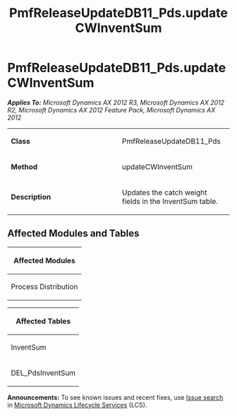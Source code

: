 ﻿---
title: PmfReleaseUpdateDB11_Pds.updateCWInventSum
TOCTitle: PmfReleaseUpdateDB11_Pds.updateCWInventSum
ms:assetid: 93ee43d0-c5f7-5c4d-191f-f1e627000f95
ms:mtpsurl: https://msdn.microsoft.com/en-us/library/JJ686135(v=AX.60)
ms:contentKeyID: 49709839
ms.date: 05/18/2015
mtps_version: v=AX.60
---

# PmfReleaseUpdateDB11\_Pds.updateCWInventSum 


_**Applies To:** Microsoft Dynamics AX 2012 R3, Microsoft Dynamics AX 2012 R2, Microsoft Dynamics AX 2012 Feature Pack, Microsoft Dynamics AX 2012_

<table>
<colgroup>
<col style="width: 50%" />
<col style="width: 50%" />
</colgroup>
<tbody>
<tr class="odd">
<td><p><strong>Class</strong></p></td>
<td><p>PmfReleaseUpdateDB11_Pds</p></td>
</tr>
<tr class="even">
<td><p><strong>Method</strong></p></td>
<td><p>updateCWInventSum</p></td>
</tr>
<tr class="odd">
<td><p><strong>Description</strong></p></td>
<td><p>Updates the catch weight fields in the InventSum table.</p></td>
</tr>
</tbody>
</table>


## Affected Modules and Tables

<table>
<colgroup>
<col style="width: 100%" />
</colgroup>
<thead>
<tr class="header">
<th><p>Affected Modules</p></th>
</tr>
</thead>
<tbody>
<tr class="odd">
<td><p>Process Distribution</p></td>
</tr>
</tbody>
</table>


<table>
<colgroup>
<col style="width: 100%" />
</colgroup>
<thead>
<tr class="header">
<th><p>Affected Tables</p></th>
</tr>
</thead>
<tbody>
<tr class="odd">
<td><p>InventSum</p></td>
</tr>
<tr class="even">
<td><p>DEL_PdsInventSum</p></td>
</tr>
</tbody>
</table>

  
**Announcements:** To see known issues and recent fixes, use [Issue search](http://go.microsoft.com/fwlink/?linkid=389258) in [Microsoft Dynamics Lifecycle Services](http://go.microsoft.com/fwlink/?linkid=306505) (LCS).


